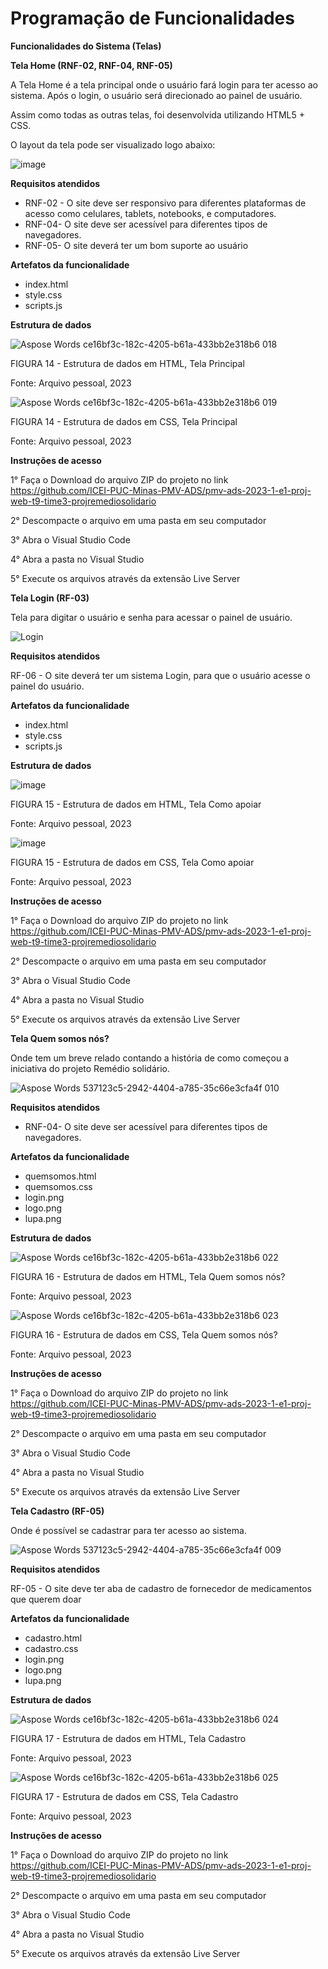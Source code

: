# Programação de Funcionalidades

**Funcionalidades do Sistema (Telas)**

**Tela Home (RNF-02, RNF-04, RNF-05)**

A Tela Home é a tela principal onde o usuário fará login para ter acesso ao sistema. Após o login, o usuário será direcionado ao painel de usuário. 

Assim como todas as outras telas, foi desenvolvida utilizando HTML5 + CSS. 

O layout da tela pode ser visualizado logo abaixo: 

![image](https://github.com/ICEI-PUC-Minas-PMV-ADS/pmv-ads-2023-1-e1-proj-web-t9-time3-projremediosolidario/assets/36486198/aa05e49c-bc31-4b77-9408-80dd70e408bd)

**Requisitos atendidos** 

- RNF-02 - O site deve ser responsivo para diferentes plataformas de acesso como celulares, tablets, notebooks, e computadores. 
- RNF-04- O site deve ser acessível para diferentes tipos de navegadores. 
- RNF-05- O site deverá ter um bom suporte ao usuário

**Artefatos da funcionalidade**

- index.html
- style.css
- scripts.js

**Estrutura de dados** 

![Aspose Words ce16bf3c-182c-4205-b61a-433bb2e318b6 018](https://github.com/ICEI-PUC-Minas-PMV-ADS/pmv-ads-2023-1-e1-proj-web-t9-time3-projremediosolidario/assets/121464977/c77cd807-cc78-406d-a00e-4d184a39c3ff)


FIGURA 14 - Estrutura de dados em HTML, Tela Principal

Fonte: Arquivo pessoal, 2023

![Aspose Words ce16bf3c-182c-4205-b61a-433bb2e318b6 019](https://user-images.githubusercontent.com/121464977/238213815-e13f9490-c54d-41b8-930b-752713d06ad6.png)

FIGURA 14 - Estrutura de dados em CSS, Tela Principal

Fonte: Arquivo pessoal, 2023



**Instruções de acesso**

1° Faça o Download do arquivo ZIP do projeto no link <https://github.com/ICEI-PUC-Minas-PMV-ADS/pmv-ads-2023-1-e1-proj-web-t9-time3-projremediosolidario>

2° Descompacte o arquivo em uma pasta em seu computador 

3° Abra o Visual Studio Code 

4° Abra a pasta no Visual Studio 

5° Execute os arquivos através da extensão Live Server 


**Tela Login (RF-03)**

Tela para digitar o usuário e senha para acessar o painel de usuário.

![Login](https://github.com/ICEI-PUC-Minas-PMV-ADS/pmv-ads-2023-1-e1-proj-web-t9-time3-projremediosolidario/assets/36486198/12d9f40c-46e4-474a-985b-4b74fe114ab9)


**Requisitos atendidos** 

RF-06 - O site deverá ter um sistema Login, para que o usuário acesse o painel do usuário.

**Artefatos da funcionalidade**

- index.html
- style.css
- scripts.js

**Estrutura de dados** 

![image](https://github.com/ICEI-PUC-Minas-PMV-ADS/pmv-ads-2023-1-e1-proj-web-t9-time3-projremediosolidario/assets/36486198/669d2cb8-3fad-400e-9f6a-cb0666bb9088)

FIGURA 15 - Estrutura de dados em HTML, Tela Como apoiar

Fonte: Arquivo pessoal, 2023

![image](https://github.com/ICEI-PUC-Minas-PMV-ADS/pmv-ads-2023-1-e1-proj-web-t9-time3-projremediosolidario/assets/36486198/22f071e6-331e-46be-98ca-307cf462673c)


FIGURA 15 - Estrutura de dados em CSS, Tela Como apoiar

Fonte: Arquivo pessoal, 2023



**Instruções de acesso**

1° Faça o Download do arquivo ZIP do projeto no link <https://github.com/ICEI-PUC-Minas-PMV-ADS/pmv-ads-2023-1-e1-proj-web-t9-time3-projremediosolidario>

2° Descompacte o arquivo em uma pasta em seu computador 

3° Abra o Visual Studio Code 

4° Abra a pasta no Visual Studio 

5° Execute os arquivos através da extensão Live Server 


**Tela Quem somos nós?** 

Onde tem um breve relado contando a história de como começou a iniciativa do projeto Remédio solidário.



![Aspose Words 537123c5-2942-4404-a785-35c66e3cfa4f 010](https://user-images.githubusercontent.com/36486198/233805617-c455ae6a-a8f4-4ef2-8222-f0f3425e1e1b.png)

**Requisitos atendidos** 

- RNF-04- O site deve ser acessível para diferentes tipos de navegadores. 


**Artefatos da funcionalidade**

- quemsomos.html
- quemsomos.css
- login.png
- logo.png
- lupa.png

**Estrutura de dados** 

![Aspose Words ce16bf3c-182c-4205-b61a-433bb2e318b6 022](https://github.com/ICEI-PUC-Minas-PMV-ADS/pmv-ads-2023-1-e1-proj-web-t9-time3-projremediosolidario/assets/121464977/0552673c-002d-456c-9f8f-10e51b00564a)


FIGURA 16 - Estrutura de dados em HTML, Tela Quem somos nós?

Fonte: Arquivo pessoal, 2023

 ![Aspose Words ce16bf3c-182c-4205-b61a-433bb2e318b6 023](https://user-images.githubusercontent.com/121464977/238214088-cbd727bc-7890-481d-b756-683dbd46d475.png)

FIGURA 16 - Estrutura de dados em CSS, Tela Quem somos nós?

Fonte: Arquivo pessoal, 2023




**Instruções de acesso**

1° Faça o Download do arquivo ZIP do projeto no link <https://github.com/ICEI-PUC-Minas-PMV-ADS/pmv-ads-2023-1-e1-proj-web-t9-time3-projremediosolidario>

2° Descompacte o arquivo em uma pasta em seu computador 

3° Abra o Visual Studio Code 

4° Abra a pasta no Visual Studio 

5° Execute os arquivos através da extensão Live Server 


**Tela Cadastro (RF-05)**

Onde é possível se cadastrar para ter acesso ao sistema. 


 ![Aspose Words 537123c5-2942-4404-a785-35c66e3cfa4f 009](https://user-images.githubusercontent.com/36486198/233805592-0f317e82-32e1-4d0e-bd20-ad2fcf19d0a9.png)

**Requisitos atendidos** 

RF-05 - O site deve ter aba de cadastro de fornecedor de medicamentos que querem doar

**Artefatos da funcionalidade**

- cadastro.html
- cadastro.css
- login.png
- logo.png
- lupa.png

**Estrutura de dados** 

![Aspose Words ce16bf3c-182c-4205-b61a-433bb2e318b6 024](https://github.com/ICEI-PUC-Minas-PMV-ADS/pmv-ads-2023-1-e1-proj-web-t9-time3-projremediosolidario/assets/121464977/4765835c-eede-4400-b2f1-6e4c07df6795)


FIGURA 17 - Estrutura de dados em HTML, Tela Cadastro

Fonte: Arquivo pessoal, 2023

![Aspose Words ce16bf3c-182c-4205-b61a-433bb2e318b6 025](https://github.com/ICEI-PUC-Minas-PMV-ADS/pmv-ads-2023-1-e1-proj-web-t9-time3-projremediosolidario/assets/121464977/69a28a29-2903-4db5-a7be-0cf8f31c9a10)

FIGURA 17 - Estrutura de dados em CSS, Tela Cadastro

Fonte: Arquivo pessoal, 2023




**Instruções de acesso**

1° Faça o Download do arquivo ZIP do projeto no link <https://github.com/ICEI-PUC-Minas-PMV-ADS/pmv-ads-2023-1-e1-proj-web-t9-time3-projremediosolidario>

2° Descompacte o arquivo em uma pasta em seu computador 

3° Abra o Visual Studio Code 

4° Abra a pasta no Visual Studio 

5° Execute os arquivos através da extensão Live Server 
